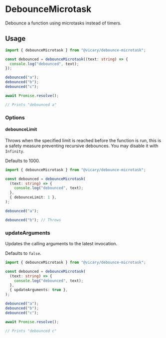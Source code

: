 # DebounceMicrotask

Debounce a function using microtasks instead of timers.

## Usage

```typescript
import { debounceMicrotask } from "@vicary/debounce-microtask";

const debounced = debounceMicrotask((text: string) => {
  console.log("debounced", text);
});

debounced("a");
debounced("b");
debounced("c");

await Promise.resolve();

// Prints "debounced a"
```

### Options

#### debounceLimit

Throws when the specified limit is reached before the function is run, this is a
safety measure preventing recursive debounces. You may disable it with
`Infinity`.

Defaults to 1000.

```typescript
import { debounceMicrotask } from "@vicary/debounce-microtask";

const debounced = debounceMicrotask(
  (text: string) => {
    console.log("debounced", text);
  },
  { debounceLimit: 1 },
);

debounced("a");

debounced("b"); // Throws
```

### updateArguments

Updates the calling arguments to the latest invocation.

Defaults to `false`.

```typescript
import { debounceMicrotask } from "@vicary/debounce-microtask";

const debounced = debounceMicrotask(
  (text: string) => {
    console.log("debounced", text);
  },
  { updateArguments: true },
);

debounced("a");
debounced("b");
debounced("c");

await Promise.resolve();

// Prints "debounced c"
```
